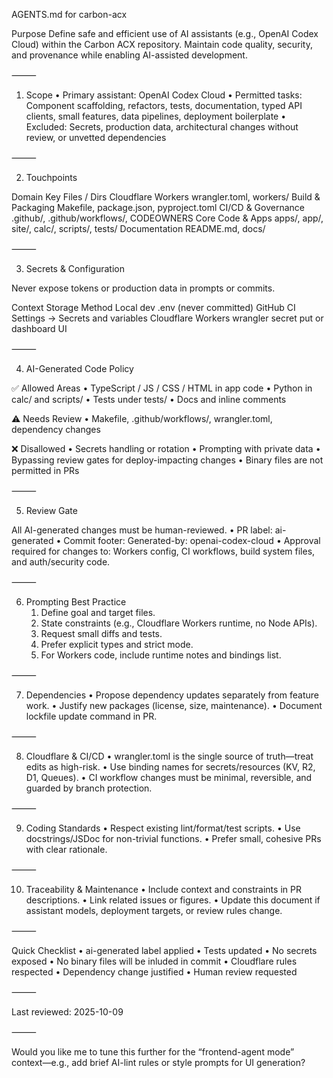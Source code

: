 AGENTS.md for carbon-acx

Purpose
Define safe and efficient use of AI assistants (e.g., OpenAI Codex Cloud) within the Carbon ACX repository. Maintain code quality, security, and provenance while enabling AI-assisted development.

⸻

1. Scope
	•	Primary assistant: OpenAI Codex Cloud
	•	Permitted tasks: Component scaffolding, refactors, tests, documentation, typed API clients, small features, data pipelines, deployment boilerplate
	•	Excluded: Secrets, production data, architectural changes without review, or unvetted dependencies

⸻

2. Touchpoints

Domain	Key Files / Dirs
Cloudflare Workers	wrangler.toml, workers/
Build & Packaging	Makefile, package.json, pyproject.toml
CI/CD & Governance	.github/, .github/workflows/, CODEOWNERS
Core Code & Apps	apps/, app/, site/, calc/, scripts/, tests/
Documentation	README.md, docs/


⸻

3. Secrets & Configuration

Never expose tokens or production data in prompts or commits.

Context	Storage Method
Local dev	.env (never committed)
GitHub CI	Settings → Secrets and variables
Cloudflare Workers	wrangler secret put <NAME> or dashboard UI

⸻

4. AI-Generated Code Policy

✅ Allowed Areas
	•	TypeScript / JS / CSS / HTML in app code
	•	Python in calc/ and scripts/
	•	Tests under tests/
	•	Docs and inline comments

⚠️ Needs Review
	•	Makefile, .github/workflows/, wrangler.toml, dependency changes

❌ Disallowed
	•	Secrets handling or rotation
	•	Prompting with private data
	•	Bypassing review gates for deploy-impacting changes
  • Binary files are not permitted in PRs

⸻

5. Review Gate

All AI-generated changes must be human-reviewed.
	•	PR label: ai-generated
	•	Commit footer: Generated-by: openai-codex-cloud
	•	Approval required for changes to: Workers config, CI workflows, build system files, and auth/security code.

⸻

6. Prompting Best Practice
	1.	Define goal and target files.
	2.	State constraints (e.g., Cloudflare Workers runtime, no Node APIs).
	3.	Request small diffs and tests.
	4.	Prefer explicit types and strict mode.
	5.	For Workers code, include runtime notes and bindings list.

⸻

7. Dependencies
	•	Propose dependency updates separately from feature work.
	•	Justify new packages (license, size, maintenance).
	•	Document lockfile update command in PR.

⸻

8. Cloudflare & CI/CD
	•	wrangler.toml is the single source of truth—treat edits as high-risk.
	•	Use binding names for secrets/resources (KV, R2, D1, Queues).
	•	CI workflow changes must be minimal, reversible, and guarded by branch protection.

⸻

9. Coding Standards
	•	Respect existing lint/format/test scripts.
	•	Use docstrings/JSDoc for non-trivial functions.
	•	Prefer small, cohesive PRs with clear rationale.

⸻

10. Traceability & Maintenance
	•	Include context and constraints in PR descriptions.
	•	Link related issues or figures.
	•	Update this document if assistant models, deployment targets, or review rules change.

⸻

Quick Checklist
	•	ai-generated label applied
	•	Tests updated
	•	No secrets exposed
  • No binary files will be inluded in commit
	•	Cloudflare rules respected
	•	Dependency change justified
	•	Human review requested

⸻

Last reviewed: 2025-10-09

⸻

Would you like me to tune this further for the “frontend-agent mode” context—e.g., add brief AI-lint rules or style prompts for UI generation?
